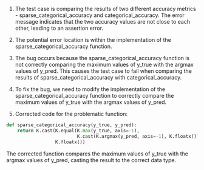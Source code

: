 1. The test case is comparing the results of two different accuracy metrics - sparse_categorical_accuracy and categorical_accuracy. The error message indicates that the two accuracy values are not close to each other, leading to an assertion error.

2. The potential error location is within the implementation of the sparse_categorical_accuracy function.

3. The bug occurs because the sparse_categorical_accuracy function is not correctly comparing the maximum values of y_true with the argmax values of y_pred. This causes the test case to fail when comparing the results of sparse_categorical_accuracy with categorical_accuracy.

4. To fix the bug, we need to modify the implementation of the sparse_categorical_accuracy function to correctly compare the maximum values of y_true with the argmax values of y_pred.

5. Corrected code for the problematic function:

```python
def sparse_categorical_accuracy(y_true, y_pred):
    return K.cast(K.equal(K.max(y_true, axis=-1),
                          K.cast(K.argmax(y_pred, axis=-1), K.floatx())),
                  K.floatx())
```
The corrected function compares the maximum values of y_true with the argmax values of y_pred, casting the result to the correct data type.